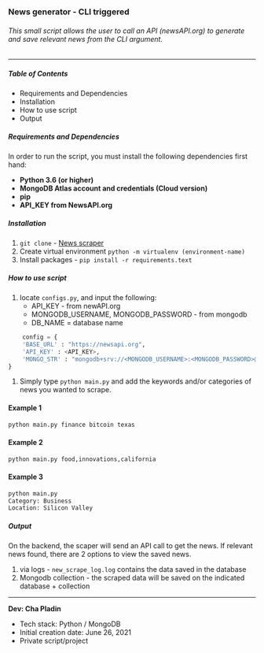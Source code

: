 ### News generator - CLI triggered

###### This small script allows the user to call an API (newsAPI.org) to generate and save relevant news from the CLI argument.
----------

##### Table of Contents
- Requirements and Dependencies
- Installation
- How to use script
- Output

##### Requirements and Dependencies
In order to run the script, you must install the following dependencies first hand:

- **Python 3.6 (or higher)**
- **MongoDB Atlas account and credentials (Cloud version)**
- **pip**
- **API_KEY from NewsAPI.org**

##### Installation

1. `git clone` - [News scraper](https://github.com/devpladinc/news-fetch.git)
2. Create virtual environment `python -m virtualenv (environment-name)`
3. Install packages - `pip install -r requirements.text`

##### How to use script
1. locate `configs.py`, and input the following:
    - API_KEY - from newAPI.org
    - MONGODB_USERNAME, MONGODB_PASSWORD - from mongodb
    - DB_NAME = database name
  
```python
    config = {
    'BASE_URL' : "https://newsapi.org",
    'API_KEY' : <API_KEY>,
    'MONGO_STR' : "mongodb+srv://<MONGODB_USERNAME>:<MONGODB_PASSWORD>@cluster0.v13cn.mongodb.net/<DB_NAME>?retryWrites=true&w=majority"
}
```

1. Simply type `python main.py` and add the keywords and/or categories of news you wanted to scrape.

#### Example 1
```python
python main.py finance bitcoin texas
```

#### Example 2
```python
python main.py food,innovations,california
```

#### Example 3
```python
python main.py
Category: Business
Location: Silicon Valley
```


##### Output
On the backend, the scaper will send an API call to get the news. If relevant news found, there are 2 options to view the saved news.

1. via logs - `new_scrape_log.log`  contains the data saved in the database
2. Mongodb collection - the scraped data will be saved on the indicated database + collection



----------
**Dev: Cha Pladin**
- Tech stack: Python / MongoDB
- Initial creation date: June 26, 2021
- Private script/project





